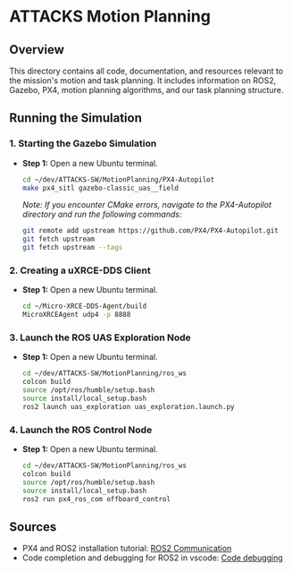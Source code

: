 
# ATTACKS Motion Planning

## Overview
This directory contains all code, documentation, and resources relevant to the mission's motion and task planning. It includes information on ROS2, Gazebo, PX4, motion planning algorithms, and our task planning structure.

## Running the Simulation

### 1. Starting the Gazebo Simulation

- **Step 1:** Open a new Ubuntu terminal.
  ```bash
  cd ~/dev/ATTACKS-SW/MotionPlanning/PX4-Autopilot
  make px4_sitl gazebo-classic_uas__field

  ```
  *Note: If you encounter CMake errors, navigate to the PX4-Autopilot directory and run the following commands:*
  ```bash
  git remote add upstream https://github.com/PX4/PX4-Autopilot.git
  git fetch upstream
  git fetch upstream --tags
  ```

### 2. Creating a uXRCE-DDS Client

- **Step 1:** Open a new Ubuntu terminal.
  ```bash
  cd ~/Micro-XRCE-DDS-Agent/build
  MicroXRCEAgent udp4 -p 8888
  ```

### 3. Launch the ROS UAS Exploration Node

- **Step 1:** Open a new Ubuntu terminal.
  ```bash
  cd ~/dev/ATTACKS-SW/MotionPlanning/ros_ws
  colcon build
  source /opt/ros/humble/setup.bash
  source install/local_setup.bash
  ros2 launch uas_exploration uas_exploration.launch.py
  ```

### 4. Launch the ROS Control Node

- **Step 1:** Open a new Ubuntu terminal.
  ```bash
  cd ~/dev/ATTACKS-SW/MotionPlanning/ros_ws
  colcon build
  source /opt/ros/humble/setup.bash
  source install/local_setup.bash
  ros2 run px4_ros_com offboard_control
  ```

## Sources
- PX4 and ROS2 installation tutorial: [ROS2 Communication](http://docs.px4.io/main/en/ros/ros2_comm.html)
- Code completion and debugging for ROS2 in vscode: [Code debugging](https://medium.com/@junbs95/code-completion-and-debugging-for-ros2-in-vscode-a4ede900d979)
